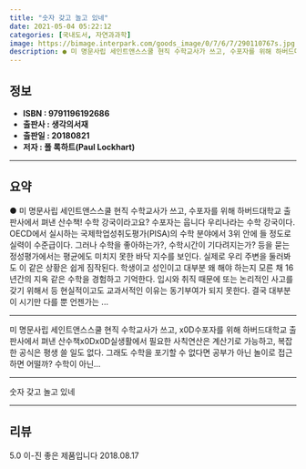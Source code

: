 ```yaml
---
title: "숫자 갖고 놀고 있네"
date: 2021-05-04 05:22:12
categories: [국내도서, 자연과과학]
image: https://bimage.interpark.com/goods_image/0/7/6/7/290110767s.jpg
description: ● 미 명문사립 세인트앤스스쿨 현직 수학교사가 쓰고, 수포자를 위해 하버드대학교 출판사에서 펴낸 산수책! 수학 강국이라고요? 수포자는 웁니다 우리나라는 수학 강국이다. OECD에서 실시하는 국제학업성취도평가(PISA)의 수학 분야에서 3위 안에 들 정도로 실력이 수준급이다. 그러나 수
---
```


## **정보**

- **ISBN : 9791196192686**
- **출판사 : 생각의서재**
- **출판일 : 20180821**
- **저자 : 폴 록하트(Paul Lockhart)**

------



## **요약**

●  미 명문사립 세인트앤스스쿨 현직 수학교사가 쓰고, 수포자를 위해 하버드대학교 출판사에서 펴낸 산수책! 수학 강국이라고요? 수포자는 웁니다 우리나라는 수학 강국이다. OECD에서 실시하는 국제학업성취도평가(PISA)의 수학 분야에서 3위 안에 들 정도로 실력이 수준급이다. 그러나 수학을 좋아하는가?, 수학시간이 기다려지는가? 등을 묻는 정성평가에서는 평균에도 미치지 못한 바닥 지수를 보인다. 실제로 우리 주변을 둘러봐도 이 같은 상황은 쉽게 짐작된다. 학생이고 성인이고 대부분 왜 해야 하는지 모른 채 16년간의 지옥 같은 수학을 경험하고 기억한다. 입시와 취직 때문에 또는 논리적인 사고를 갖기 위해서 등 현실적이고도 교과서적인 이유는 동기부여가 되지 못한다. 결국 대부분이 시기만 다를 뿐 언젠가는 ...

------

미 명문사립 세인트앤스스쿨 현직 수학교사가 쓰고, x0D수포자를 위해 하버드대학교 출판사에서 펴낸 산수책x0Dx0D실생활에서 필요한 사칙연산은 계산기로 가능하고, 복잡한 공식은 평생 쓸 일도 없다. 그래도 수학을 포기할 수 없다면 공부가 아닌 놀이로 접근하면 어떨까? 수학이 아닌... 

------


숫자 갖고 놀고 있네 

------


## **리뷰** 

5.0 이-진 좋은 제품입니다  2018.08.17 <br/>